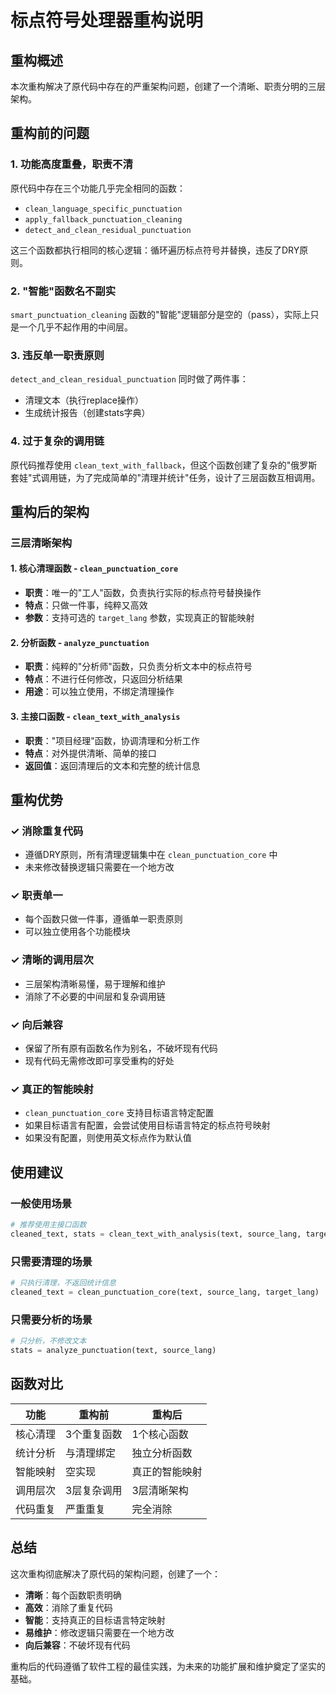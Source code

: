 # 标点符号处理器重构说明

## 重构概述

本次重构解决了原代码中存在的严重架构问题，创建了一个清晰、职责分明的三层架构。

## 重构前的问题

### 1. 功能高度重叠，职责不清
原代码中存在三个功能几乎完全相同的函数：
- `clean_language_specific_punctuation`
- `apply_fallback_punctuation_cleaning` 
- `detect_and_clean_residual_punctuation`

这三个函数都执行相同的核心逻辑：循环遍历标点符号并替换，违反了DRY原则。

### 2. "智能"函数名不副实
`smart_punctuation_cleaning` 函数的"智能"逻辑部分是空的（pass），实际上只是一个几乎不起作用的中间层。

### 3. 违反单一职责原则
`detect_and_clean_residual_punctuation` 同时做了两件事：
- 清理文本（执行replace操作）
- 生成统计报告（创建stats字典）

### 4. 过于复杂的调用链
原代码推荐使用 `clean_text_with_fallback`，但这个函数创建了复杂的"俄罗斯套娃"式调用链，为了完成简单的"清理并统计"任务，设计了三层函数互相调用。

## 重构后的架构

### 三层清晰架构

#### 1. 核心清理函数 - `clean_punctuation_core`
- **职责**：唯一的"工人"函数，负责执行实际的标点符号替换操作
- **特点**：只做一件事，纯粹又高效
- **参数**：支持可选的 `target_lang` 参数，实现真正的智能映射

#### 2. 分析函数 - `analyze_punctuation`
- **职责**：纯粹的"分析师"函数，只负责分析文本中的标点符号
- **特点**：不进行任何修改，只返回分析结果
- **用途**：可以独立使用，不绑定清理操作

#### 3. 主接口函数 - `clean_text_with_analysis`
- **职责**："项目经理"函数，协调清理和分析工作
- **特点**：对外提供清晰、简单的接口
- **返回值**：返回清理后的文本和完整的统计信息

## 重构优势

### ✓ 消除重复代码
- 遵循DRY原则，所有清理逻辑集中在 `clean_punctuation_core` 中
- 未来修改替换逻辑只需要在一个地方改

### ✓ 职责单一
- 每个函数只做一件事，遵循单一职责原则
- 可以独立使用各个功能模块

### ✓ 清晰的调用层次
- 三层架构清晰易懂，易于理解和维护
- 消除了不必要的中间层和复杂调用链

### ✓ 向后兼容
- 保留了所有原有函数名作为别名，不破坏现有代码
- 现有代码无需修改即可享受重构的好处

### ✓ 真正的智能映射
- `clean_punctuation_core` 支持目标语言特定配置
- 如果目标语言有配置，会尝试使用目标语言特定的标点符号映射
- 如果没有配置，则使用英文标点作为默认值

## 使用建议

### 一般使用场景
```python
# 推荐使用主接口函数
cleaned_text, stats = clean_text_with_analysis(text, source_lang, target_lang)
```

### 只需要清理的场景
```python
# 只执行清理，不返回统计信息
cleaned_text = clean_punctuation_core(text, source_lang, target_lang)
```

### 只需要分析的场景
```python
# 只分析，不修改文本
stats = analyze_punctuation(text, source_lang)
```

## 函数对比

| 功能 | 重构前 | 重构后 |
|------|--------|--------|
| 核心清理 | 3个重复函数 | 1个核心函数 |
| 统计分析 | 与清理绑定 | 独立分析函数 |
| 智能映射 | 空实现 | 真正的智能映射 |
| 调用层次 | 3层复杂调用 | 3层清晰架构 |
| 代码重复 | 严重重复 | 完全消除 |

## 总结

这次重构彻底解决了原代码的架构问题，创建了一个：
- **清晰**：每个函数职责明确
- **高效**：消除了重复代码
- **智能**：支持真正的目标语言特定映射
- **易维护**：修改逻辑只需要在一个地方改
- **向后兼容**：不破坏现有代码

重构后的代码遵循了软件工程的最佳实践，为未来的功能扩展和维护奠定了坚实的基础。
